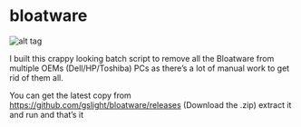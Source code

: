 # bloatware
![alt tag](https://img.shields.io/badge/Bloatware-Removed-brightgreen.svg?style=flat-square)

I built this crappy looking batch script to remove all the Bloatware from multiple OEMs (Dell/HP/Toshiba) PCs as there’s a lot of manual work to get rid of them all.

You can get the latest copy from https://github.com/gslight/bloatware/releases (Download the .zip) extract it and run and that’s it

